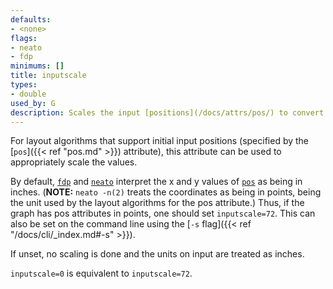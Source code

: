 ```yaml
---
defaults:
- <none>
flags:
- neato
- fdp
minimums: []
title: inputscale
types:
- double
used_by: G
description: Scales the input [positions](/docs/attrs/pos/) to convert between length units
---
```

For layout algorithms that support initial input positions (specified by the [`pos`]({{< ref "pos.md" >}}) attribute),
this attribute can be used to appropriately scale the values.

By default, [`fdp`](/docs/layouts/fdp/) and [`neato`](/docs/layouts/neato/) interpret
the x and y values of [`pos`](/docs/attrs/pos/) as being in inches. (**NOTE:** `neato -n(2)` treats the coordinates as
being in points, being the unit used by the layout algorithms for the pos attribute.) Thus, if
the graph has pos attributes in points, one should set `inputscale=72`.
This can also be set on the command line using the [`-s` flag]({{< ref "/docs/cli/_index.md#-s" >}}).

If unset, no scaling is done and the units on input are treated as inches.

`inputscale=0` is equivalent to `inputscale=72`.
